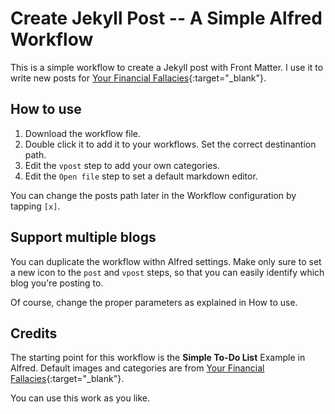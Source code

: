 # Create Jekyll Post -- A Simple Alfred Workflow

This is a simple workflow to create a Jekyll post with Front Matter. I use it to write new posts for [Your Financial Fallacies](https://financialfallacies.com/){:target="_blank"}.

## How to use

1. Download the workflow file.
2. Double click it to add it to your workflows. Set the correct destinantion path.
3. Edit the `vpost` step to add your own categories.
4. Edit the `Open file` step to set a default markdown editor.

You can change the posts path later in the Workflow configuration by tapping `[x]`.

## Support multiple blogs

You can duplicate the workflow withn Alfred settings. Make only sure to set a new icon to the `post` and `vpost` steps, so that you can easily identify which blog you're posting to.

Of course, change the proper parameters as explained in How to use.


## Credits

The starting point for this workflow is the **Simple To-Do List** Example in Alfred.
Default images and categories are from [Your Financial Fallacies](https://financialfallacies.com/){:target="_blank"}. 

You can use this work as you like.
